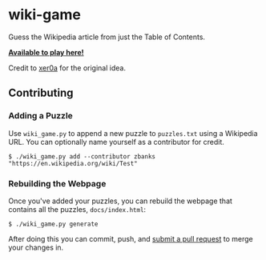 # wiki-game
Guess the Wikipedia article from just the Table of Contents.

[**Available to play here!**](https://zbanks.github.io/wiki-game/)

Credit to [xer0a](https://zyxyvy.wordpress.com/2019/11/03/fun-wikipedia-activity/) for the original idea.

## Contributing 

### Adding a Puzzle

Use `wiki_game.py` to append a new puzzle to `puzzles.txt` using a Wikipedia URL. You can optionally name yourself as a contributor for credit.

```
$ ./wiki_game.py add --contributor zbanks "https://en.wikipedia.org/wiki/Test"
```

### Rebuilding the Webpage

Once you've added your puzzles, you can rebuild the webpage that contains all the puzzles, `docs/index.html`:

```
$ ./wiki_game.py generate
```

After doing this you can commit, push, and [submit a pull request](https://github.com/zbanks/wiki-game/compare) to merge your changes in.

